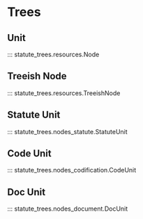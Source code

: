 # Trees

## Unit

::: statute_trees.resources.Node

## Treeish Node

::: statute_trees.resources.TreeishNode

## Statute Unit

::: statute_trees.nodes_statute.StatuteUnit

## Code Unit

::: statute_trees.nodes_codification.CodeUnit

## Doc Unit

::: statute_trees.nodes_document.DocUnit
